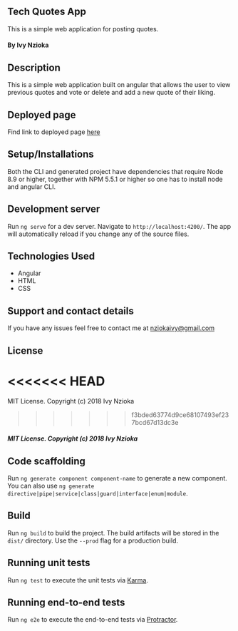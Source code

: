 ## Tech Quotes App

This is a simple web application for posting quotes.

#### By **Ivy Nzioka**

## Description

This is a simple web application built on angular that allows the user to view previous quotes and vote or delete and add a new quote of their liking.

## Deployed page
Find link to deployed page [here](https://nziokaivy.github.io/quote-project/)

## Setup/Installations

Both the CLI and generated project have dependencies that require Node 8.9 or higher, together with NPM 5.5.1 or higher so one has to install node and angular CLI.

## Development server

Run `ng serve` for a dev server. Navigate to `http://localhost:4200/`. The app will automatically reload if you change any of the source files.


## Technologies Used
* Angular
* HTML
* CSS

## Support and contact details
If you have any issues feel free to contact me at nziokaivy@gmail.com

## License
<<<<<<< HEAD
=======
MIT License. Copyright (c) 2018 Ivy Nzioka  




>>>>>>> f3bded63774d9ce68107493ef237bcd67d13dc3e

##### MIT License. Copyright (c) 2018 Ivy Nzioka  


## Code scaffolding

Run `ng generate component component-name` to generate a new component. You can also use `ng generate directive|pipe|service|class|guard|interface|enum|module`.

## Build

Run `ng build` to build the project. The build artifacts will be stored in the `dist/` directory. Use the `--prod` flag for a production build.

## Running unit tests

Run `ng test` to execute the unit tests via [Karma](https://karma-runner.github.io).

## Running end-to-end tests

Run `ng e2e` to execute the end-to-end tests via [Protractor](http://www.protractortest.org/).


